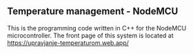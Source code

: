 ## Temperature management - NodeMCU
This is the programming code written in C++ for the NodeMCU microcontroller. 
The front page of this system is located at https://upravjanje-temperaturom.web.app/
